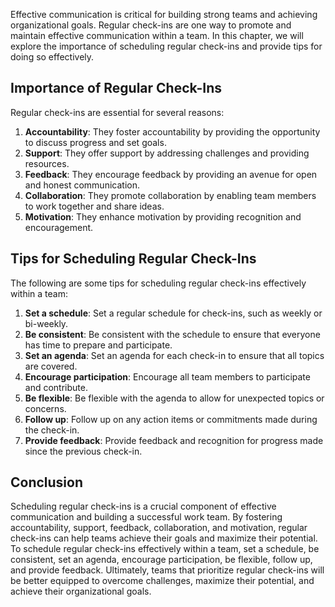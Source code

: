 

Effective communication is critical for building strong teams and achieving organizational goals. Regular check-ins are one way to promote and maintain effective communication within a team. In this chapter, we will explore the importance of scheduling regular check-ins and provide tips for doing so effectively.

## Importance of Regular Check-Ins

Regular check-ins are essential for several reasons:

1. **Accountability**: They foster accountability by providing the opportunity to discuss progress and set goals.
2. **Support**: They offer support by addressing challenges and providing resources.
3. **Feedback**: They encourage feedback by providing an avenue for open and honest communication.
4. **Collaboration**: They promote collaboration by enabling team members to work together and share ideas.
5. **Motivation**: They enhance motivation by providing recognition and encouragement.

## Tips for Scheduling Regular Check-Ins

The following are some tips for scheduling regular check-ins effectively within a team:

1. **Set a schedule**: Set a regular schedule for check-ins, such as weekly or bi-weekly.
2. **Be consistent**: Be consistent with the schedule to ensure that everyone has time to prepare and participate.
3. **Set an agenda**: Set an agenda for each check-in to ensure that all topics are covered.
4. **Encourage participation**: Encourage all team members to participate and contribute.
5. **Be flexible**: Be flexible with the agenda to allow for unexpected topics or concerns.
6. **Follow up**: Follow up on any action items or commitments made during the check-in.
7. **Provide feedback**: Provide feedback and recognition for progress made since the previous check-in.

## Conclusion

Scheduling regular check-ins is a crucial component of effective communication and building a successful work team. By fostering accountability, support, feedback, collaboration, and motivation, regular check-ins can help teams achieve their goals and maximize their potential. To schedule regular check-ins effectively within a team, set a schedule, be consistent, set an agenda, encourage participation, be flexible, follow up, and provide feedback. Ultimately, teams that prioritize regular check-ins will be better equipped to overcome challenges, maximize their potential, and achieve their organizational goals.
